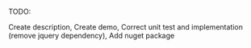 TODO:

Create description,
Create demo,
Correct unit test and implementation (remove jquery dependency),
Add nuget package